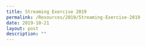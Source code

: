 ```yaml
---
title: Streaming Exercise 2019
permalink: /Resources/2019/Streaming-Exercise-2019
date: 2019-10-21
layout: post
description: ""
---
```

